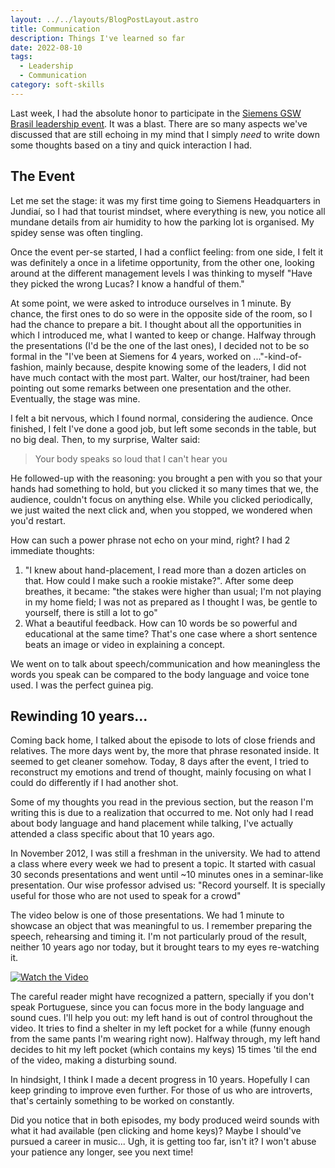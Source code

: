 ```yaml
---
layout: ../../layouts/BlogPostLayout.astro
title: Communication
description: Things I've learned so far 
date: 2022-08-10
tags: 
  - Leadership
  - Communication
category: soft-skills
---
```


Last week, I had the absolute honor to participate in the [Siemens GSW Brasil leadership event](https://www.linkedin.com/posts/walter-espirito-santo-788338_mais-um-workshop-conclu%C3%ADdo-com-sucesso-activity-6961311682702794752-dNgK?lipi=urn%3Ali%3Apage%3Ad_flagship3_pulse_read%3BKpMXnOlYRWycNMFRSDhh9A%3D%3D). It was a blast. There are so many aspects we've discussed that are still echoing in my mind that I simply *need* to write down some thoughts based on a tiny and quick interaction I had.

## The Event
Let me set the stage: it was my first time going to Siemens Headquarters in Jundiaí, so I had that tourist mindset, where everything is new, you notice all mundane details from air humidity to how the parking lot is organised. My spidey sense was often tingling.

Once the event per-se started, I had a conflict feeling: from one side, I felt it was definitely a once in a lifetime opportunity, from the other one, looking around at the different management levels I was thinking to myself "Have they picked the wrong Lucas? I know a handful of them."

At some point, we were asked to introduce ourselves in 1 minute. By chance, the first ones to do so were in the opposite side of the room, so I had the chance to prepare a bit. I thought about all the opportunities in which I introduced me, what I wanted to keep or change. Halfway through the presentations (I'd be the one of the last ones), I decided not to be so formal in the "I've been at Siemens for 4 years, worked on ..."-kind-of-fashion, mainly because, despite knowing some of the leaders, I did not have much contact with the most part. Walter, our host/trainer, had been pointing out some remarks between one presentation and the other. Eventually, the stage was mine.

I felt a bit nervous, which I found normal, considering the audience. Once finished, I felt I've done a good job, but left some seconds in the table, but no big deal. Then, to my surprise, Walter said:

> Your body speaks so loud that I can't hear you

He followed-up with the reasoning: you brought a pen with you so that your hands had something to hold, but you clicked it so many times that we, the audience, couldn't focus on anything else. While you clicked periodically, we just waited the next click and, when you stopped, we wondered when you'd restart.

How can such a power phrase not echo on your mind, right? I had 2 immediate thoughts:
1. "I knew about hand-placement, I read more than a dozen articles on that. How could I make such a rookie mistake?". After some deep breathes, it became: "the stakes were higher than usual; I'm not playing in my home field; I was not as prepared as I thought I was, be gentle to yourself, there is still a lot to go"
2. What a beautiful feedback. How can 10 words be so powerful and educational at the same time? That's one case where a short sentence beats an image or video in explaining a concept.

We went on to talk about speech/communication and how meaningless the words you speak can be compared to the body language and voice tone used. I was the perfect guinea pig.

## Rewinding 10 years...

Coming back home, I talked about the episode to lots of close friends and relatives. The more days went by, the more that phrase resonated inside. It seemed to get cleaner somehow. Today, 8 days after the event, I tried to reconstruct my emotions and trend of thought, mainly focusing on what I could do differently if I had another shot.

Some of my thoughts you read in the previous section, but the reason I'm writing this is due to a realization that occurred to me. Not only had I read about body language and hand placement while talking, I've actually attended a class specific about that 10 years ago.

In November 2012, I was still a freshman in the university. We had to attend a class where every week we had to present a topic. It started with casual 30 seconds presentations and went until ~10 minutes ones in a seminar-like presentation. Our wise professor advised us: "Record yourself. It is specially useful for those who are not used to speak for a crowd"

The video below is one of those presentations. We had 1 minute to showcase an object that was meaningful to us. I remember preparing the speech, rehearsing and timing it. I'm not particularly proud of the result, neither 10 years ago nor today, but it brought tears to my eyes re-watching it.

[![Watch the Video](https://img.youtube.com/vi/4nRGZjA8aDg/sddefault.jpg)](https://www.youtube.com/watch?v=4nRGZjA8aDg)

The careful reader might have recognized a pattern, specially if you don't speak Portuguese, since you can focus more in the body language and sound cues. I'll help you out: my left hand is out of control throughout the video. It tries to find a shelter in my left pocket for a while (funny enough from the same pants I'm wearing right now). Halfway through, my left hand decides to hit my left pocket (which contains my keys) 15 times 'til the end of the video, making a disturbing sound.

In hindsight, I think I made a decent progress in 10 years. Hopefully I can keep grinding to improve even further. For those of us who are introverts, that's certainly something to be worked on constantly.

Did you notice that in both episodes, my body produced weird sounds with what it had available (pen clicking and home keys)? Maybe I should've pursued a career in music... Ugh, it is getting too far, isn't it? I won't abuse your patience any longer, see you next time!
